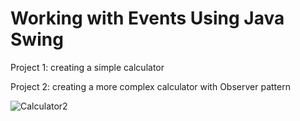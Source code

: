 # Working with Events Using Java Swing

Project 1: creating a simple calculator

Project 2: creating a more complex calculator with Observer pattern

![Calculator2](https://i.ibb.co/wKqTWtq/img.png)
